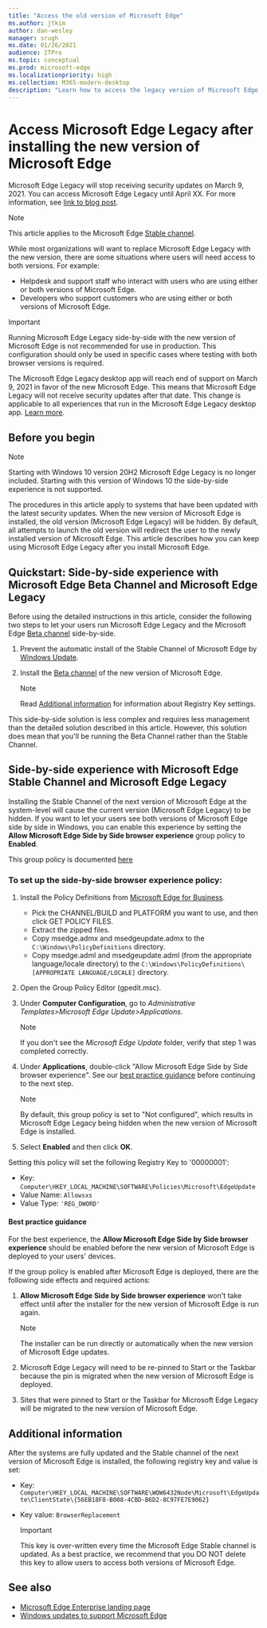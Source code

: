 ```yaml
---
title: "Access the old version of Microsoft Edge"
ms.author: jtkim
author: dan-wesley
manager: srugh
ms.date: 01/26/2021
audience: ITPro
ms.topic: conceptual
ms.prod: microsoft-edge
ms.localizationpriority: high
ms.collection: M365-modern-desktop
description: "Learn how to access the legacy version of Microsoft Edge."
---
```


# Access Microsoft Edge Legacy after installing the new version of Microsoft Edge

Microsoft Edge Legacy will stop receiving security updates on March 9, 2021. You can access Microsoft Edge Legacy until April XX. For more information, see [link to blog post]().

> [!NOTE]
> This article applies to the Microsoft Edge [Stable channel](microsoft-edge-channels.md).

While most organizations will want to replace Microsoft Edge Legacy with the new version, there are some situations where users will need access to both versions. For example:

- Helpdesk and support staff who interact with users who are using either or both versions of Microsoft Edge.
- Developers who support customers who are using either or both versions of Microsoft Edge.

> [!IMPORTANT]
> Running Microsoft Edge Legacy side-by-side with the new version of Microsoft Edge is not recommended for use in production. This configuration should only be used in specific cases where testing with both browser versions is required.
>
> The Microsoft Edge Legacy desktop app will reach end of support on March 9, 2021 in favor of the new Microsoft Edge. This means that Microsoft Edge Legacy will not receive security updates after that date. This change is applicable to all experiences that run in the Microsoft Edge Legacy desktop app. [Learn more](https://techcommunity.microsoft.com/t5/microsoft-365-blog/microsoft-365-apps-say-farewell-to-internet-explorer-11-and/ba-p/1591666).

## Before you begin
> [!NOTE]
> Starting with Windows 10 version 20H2 Microsoft Edge Legacy is no longer included. Starting with this version of Windows 10 the side-by-side experience is not supported.

The procedures in this article apply to systems that have been updated with the latest security updates. When the new version of Microsoft Edge is installed, the old version (Microsoft Edge Legacy) will be hidden. By default, all attempts to launch the old version will redirect the user to the newly installed version of Microsoft Edge. This article describes how you can keep using Microsoft Edge Legacy after you install Microsoft Edge.

## Quickstart: Side-by-side experience with Microsoft Edge Beta Channel and Microsoft Edge Legacy

Before using the detailed instructions in this article, consider the following two steps to let your users run Microsoft Edge Legacy and the Microsoft Edge [Beta channel](microsoft-edge-channels.md) side-by-side.

1. Prevent the automatic install of the Stable Channel of Microsoft Edge by [Windows Update](https://support.microsoft.com/help/12373/windows-update-faq).
2. Install the [Beta channel](https://www.microsoft.com/edge/business/download) of the new version of Microsoft Edge.

   > [!NOTE]
   > Read [Additional information](#additional-information) for information about Registry Key settings.

This side-by-side solution is less complex and requires less management than the detailed solution described in this article. However, this solution does mean that you'll be running the Beta Channel rather than the Stable Channel.

## Side-by-side experience with Microsoft Edge Stable Channel and Microsoft Edge Legacy

Installing the Stable Channel of the next version of Microsoft Edge at the system-level will cause the current version (Microsoft Edge Legacy) to be hidden. If you want to let your users see both versions of Microsoft Edge side by side in Windows, you can enable this experience by setting the **Allow Microsoft Edge Side by Side browser experience** group policy to **Enabled**.

This group policy is documented [here](https://docs.microsoft.com/deployedge/microsoft-edge-update-policies#allowsxs)

### To set up the side-by-side browser experience policy:

1. Install the Policy Definitions from [Microsoft Edge for Business](https://www.microsoft.com/edge/business/download).

   - Pick the CHANNEL/BUILD and PLATFORM you want to use, and then click GET POLICY FILES.
   - Extract the zipped files.
   - Copy msedge.admx and msedgeupdate.admx to the `C:\Windows\PolicyDefinitions` directory.
   - Copy msedge.adml and msedgeupdate.adml (from the appropriate language/locale directory) to the `C:\Windows\PolicyDefinitions\[APPROPRIATE LANGUAGE/LOCALE]` directory.

2. Open the Group Policy Editor (gpedit.msc).
3. Under **Computer Configuration**, go to *Administrative Templates>Microsoft Edge Update>Applications*.

    > [!NOTE]
    > If you don't see the *Microsoft Edge Update* folder, verify that step 1 was completed correctly.

4. Under **Applications**, double-click "Allow Microsoft Edge Side by Side browser experience". See our [best practice guidance](#best-practice-guidance) before continuing to the next step.

    > [!NOTE]
    > By default, this group policy is set to "Not configured", which results in Microsoft Edge Legacy being hidden when the new version of Microsoft Edge is installed.

5. Select **Enabled** and then click **OK**.  

Setting this policy will set the following Registry Key  to '00000001':

- Key: `Computer\HKEY_LOCAL_MACHINE\SOFTWARE\Policies\Microsoft\EdgeUpdate`
- Value Name: `Allowsxs`
- Value Type: `'REG_DWORD'`

#### Best practice guidance

For the best experience, the **Allow Microsoft Edge Side by Side browser experience** should be enabled before the new version of Microsoft Edge is deployed to your users' devices.

If the group policy is enabled after Microsoft Edge is deployed, there are the following side effects and required actions:

1. **Allow Microsoft Edge Side by Side browser experience** won't take effect until after the installer for the new version of Microsoft Edge is run again.

   > [!NOTE]
   > The installer can be run directly or automatically when the new version of Microsoft Edge updates.

2. Microsoft Edge Legacy will need to be re-pinned to Start or the Taskbar because the pin is migrated when the new version of Microsoft Edge is deployed.
3. Sites that were pinned to Start or the Taskbar for Microsoft Edge Legacy will be migrated to the new version of Microsoft Edge.

## Additional information

After the systems are fully updated and the Stable channel of the next version of Microsoft Edge is installed, the following registry key and value is set:

- Key: `Computer\HKEY_LOCAL_MACHINE\SOFTWARE\WOW6432Node\Microsoft\EdgeUpdate\ClientState\{56EB18F8-B008-4CBD-B6D2-8C97FE7E9062}`
- Key value: `BrowserReplacement`

  > [!IMPORTANT]
  > This key is over-written every time the Microsoft Edge Stable channel is updated. As a best practice, we recommend that you DO NOT delete this key to allow users to access both versions of Microsoft Edge.

## See also

- [Microsoft Edge Enterprise landing page](https://aka.ms/EdgeEnterprise)
- [Windows updates to support Microsoft Edge](microsoft-edge-sysupdate-windows-updates.md)
